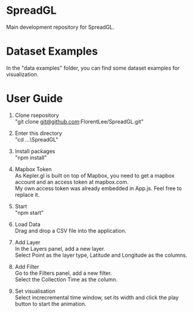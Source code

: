 # SpreadGL
Main development repository for SpreadGL.

# Dataset Examples
In the "data examples" folder, you can find some dataset examples for visualization.

# User Guide
1. Clone rsepository\
"git clone git@github.com:FlorentLee/SpreadGL.git"

2. Enter this directory\
"cd ...\SpreadGL"

3. Install packages\
"npm install"

4. Mapbox Token\
As Kepler.gl is built on top of Mapbox, you need to get a mapbox account and an access token at mapbox.com.\
My own access token was already embedded in App.js. Feel free to replace it.

5. Start\
"npm start"

6. Load Data\
Drag and drop a CSV file into the application.

7. Add Layer\
In the Layers panel, add a new layer.\
Select Point as the layer type, Latitude and Longitude as the columns.

8. Add Filter\
Go to the Filters panel, add a new filter.\
Select the Collection Time as the column.

9. Set visualisation\
Select increcremental time window, set its width and click the play button to start the animation.
